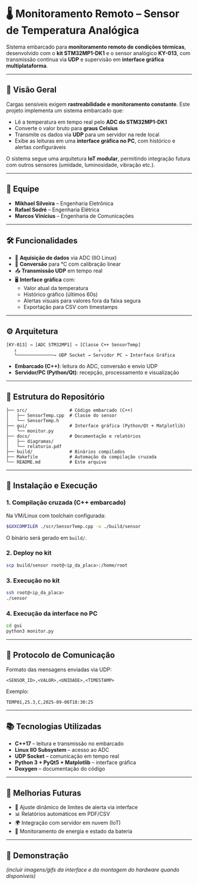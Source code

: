 # 🌡️ Monitoramento Remoto – Sensor de Temperatura Analógica

Sistema embarcado para **monitoramento remoto de condições térmicas**, desenvolvido com o **kit STM32MP1-DK1** e o sensor analógico **KY-013**, com transmissão contínua via **UDP** e supervisão em **interface gráfica multiplataforma**.

---

## 🚀 Visão Geral
Cargas sensíveis exigem **rastreabilidade e monitoramento constante**. Este projeto implementa um sistema embarcado que:
- Lê a temperatura em tempo real pelo **ADC do STM32MP1-DK1**  
- Converte o valor bruto para **graus Celsius**  
- Transmite os dados via **UDP** para um servidor na rede local  
- Exibe as leituras em uma **interface gráfica no PC**, com histórico e alertas configuráveis  

O sistema segue uma arquitetura **IoT modular**, permitindo integração futura com outros sensores (umidade, luminosidade, vibração etc.).

---

## 👥 Equipe
- **Mikhael Silveira** – Engenharia Eletrônica  
- **Rafael Sodré** – Engenharia Elétrica  
- **Marcos Vinícius** – Engenharia de Comunicações  

---

## 🛠️ Funcionalidades
- 📡 **Aquisição de dados** via ADC (IIO Linux)  
- 🔄 **Conversão** para °C com calibração linear  
- 📤 **Transmissão UDP** em tempo real  
- 🖥️ **Interface gráfica** com:
  - Valor atual da temperatura  
  - Histórico gráfico (últimos 60s)  
  - Alertas visuais para valores fora da faixa segura  
  - Exportação para CSV com timestamps  

---

## ⚙️ Arquitetura
```
[KY-013] → [ADC STM32MP1] → [Classe C++ SensorTemp]
   ↓                               ↓
   └──────────────→ UDP Socket → Servidor PC → Interface Gráfica
```

- **Embarcado (C++)**: leitura do ADC, conversão e envio UDP  
- **Servidor/PC (Python/Qt)**: recepção, processamento e visualização  

---

## 📂 Estrutura do Repositório
```
├── src/                # Código embarcado (C++)
│   ├── SensorTemp.cpp  # Classe do sensor
│   └── SensorTemp.h
├── gui/                # Interface gráfica (Python/Qt + Matplotlib)
│   └── monitor.py
├── docs/               # Documentação e relatórios
│   ├── diagramas/
│   └── relatorio.pdf
├── build/              # Binários compilados
├── Makefile            # Automação da compilação cruzada
└── README.md           # Este arquivo
```

---

## 🔧 Instalação e Execução

### 1. Compilação cruzada (C++ embarcado)
Na VM/Linux com toolchain configurada:
```bash
$GXXCOMPILER ./scr/SensorTemp.cpp -o ./build/sensor
```
O binário será gerado em `build/`.

### 2. Deploy no kit
```bash
scp build/sensor root@<ip_da_placa>:/home/root
```

### 3. Execução no kit
```bash
ssh root@<ip_da_placa>
./sensor
```

### 4. Execução da interface no PC
```bash
cd gui
python3 monitor.py
```

---

## 📡 Protocolo de Comunicação
Formato das mensagens enviadas via UDP:
```
<SENSOR_ID>,<VALOR>,<UNIDADE>,<TIMESTAMP>
```

Exemplo:
```
TEMP01,25.3,C,2025-09-06T18:30:25
```

---

## 📚 Tecnologias Utilizadas
- **C++17** – leitura e transmissão no embarcado  
- **Linux IIO Subsystem** – acesso ao ADC  
- **UDP Socket** – comunicação em tempo real  
- **Python 3 + PyQt5 + Matplotlib** – interface gráfica  
- **Doxygen** – documentação do código  

---

## 🚧 Melhorias Futuras
- 🔧 Ajuste dinâmico de limites de alerta via interface  
- 📊 Relatórios automáticos em PDF/CSV  
- 🌍 Integração com servidor em nuvem (IoT)  
- 🔋 Monitoramento de energia e estado da bateria  

---

## 📸 Demonstração
*(incluir imagens/gifs da interface e da montagem do hardware quando disponíveis)*  
